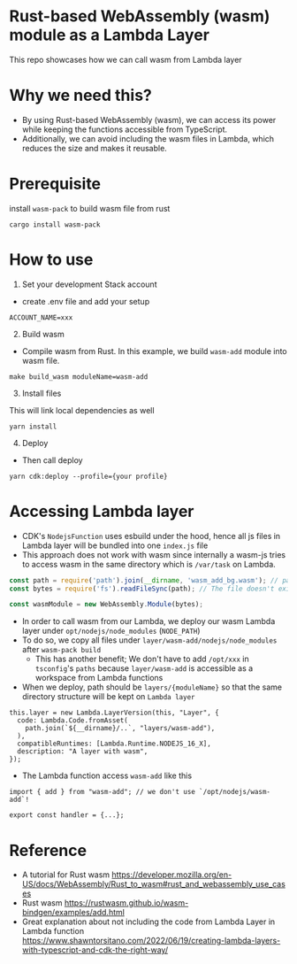 # Rust-based WebAssembly (wasm) module as a Lambda Layer

This repo showcases how we can call wasm from Lambda layer

# Why we need this?

- By using Rust-based WebAssembly (wasm), we can access its power while keeping the functions accessible from TypeScript.
- Additionally, we can avoid including the wasm files in Lambda, which reduces the size and makes it reusable.

# Prerequisite

install `wasm-pack` to build wasm file from rust

```
cargo install wasm-pack
```

# How to use

1. Set your development Stack account

- create .env file and add your setup

```
ACCOUNT_NAME=xxx
```

2. Build wasm

- Compile wasm from Rust. In this example, we build `wasm-add` module into wasm file.

```
make build_wasm moduleName=wasm-add
```

3. Install files

This will link local dependencies as well

```
yarn install
```

4. Deploy

- Then call deploy

```
yarn cdk:deploy --profile={your profile}
```

# Accessing Lambda layer

- CDK's `NodejsFunction` uses esbuild under the hood, hence all js files in Lambda layer will be bundled into one `index.js` file
- This approach does not work with wasm since internally a wasm-js tries to access wasm in the same directory which is `/var/task` on Lambda.

```wasm-add.js
const path = require('path').join(__dirname, 'wasm_add_bg.wasm'); // path is `/var/task/wasm_add_bg.wasm`
const bytes = require('fs').readFileSync(path); // The file doesn't exist!

const wasmModule = new WebAssembly.Module(bytes);
```

- In order to call wasm from our Lambda, we deploy our wasm Lambda layer under `opt/nodejs/node_modules` (`NODE_PATH`)
- To do so, we copy all files under `layer/wasm-add/nodejs/node_modules` after `wasm-pack build`
  - This has another benefit; We don't have to add `/opt/xxx` in `tsconfig`'s `paths` because `layer/wasm-add` is accessible as a workspace from Lambda functions
- When we deploy, path should be `layers/{moduleName}` so that the same directory structure will be kept on `Lambda layer`

```
this.layer = new Lambda.LayerVersion(this, "Layer", {
  code: Lambda.Code.fromAsset(
    path.join(`${__dirname}/..`, "layers/wasm-add"),
  ),
  compatibleRuntimes: [Lambda.Runtime.NODEJS_16_X],
  description: "A layer with wasm",
});
```

- The Lambda function access `wasm-add` like this

```
import { add } from "wasm-add"; // we don't use `/opt/nodejs/wasm-add`!

export const handler = {...};
```

# Reference

- A tutorial for Rust wasm https://developer.mozilla.org/en-US/docs/WebAssembly/Rust_to_wasm#rust_and_webassembly_use_cases
- Rust wasm https://rustwasm.github.io/wasm-bindgen/examples/add.html
- Great explanation about not including the code from Lambda Layer in Lambda function https://www.shawntorsitano.com/2022/06/19/creating-lambda-layers-with-typescript-and-cdk-the-right-way/
